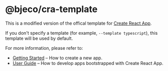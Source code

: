 # @bjeco/cra-template

This is a modified version of the offical template for [Create React App](https://github.com/facebook/create-react-app).

If you don't specify a template (for example, `--template typescript`), this template will be used by default.

For more information, please refer to:

- [Getting Started](https://create-react-app.dev/docs/getting-started) – How to create a new app.
- [User Guide](https://create-react-app.dev) – How to develop apps bootstrapped with Create React App.
